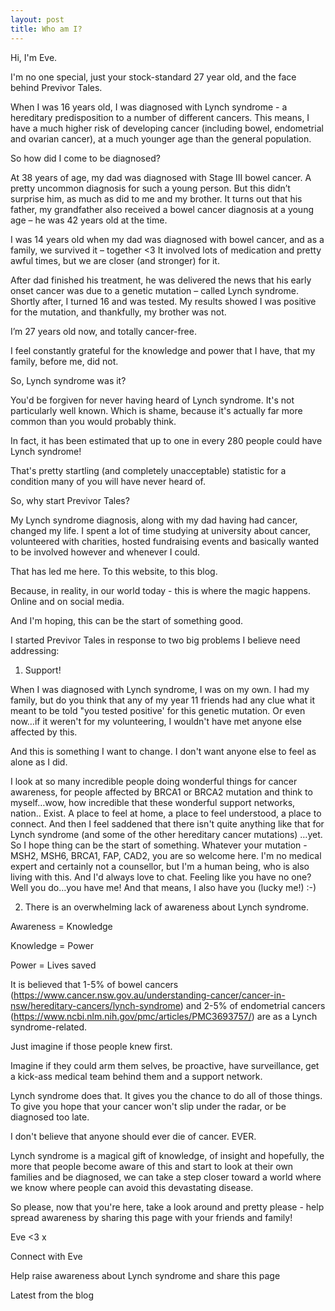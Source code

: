 ```yaml
---
layout: post
title: Who am I?
---
```

Hi, I'm Eve.

 

I'm no one special, just your stock-standard 27 year old, and the face behind Previvor Tales.

 

When I was 16 years old, I was diagnosed with Lynch syndrome - a hereditary predisposition to a number of different cancers. This means, I have a much higher risk of developing cancer (including bowel, endometrial and ovarian cancer), at a much younger age than the general population.

 

So how did I come to be diagnosed?

 

At 38 years of age, my dad was diagnosed with Stage III bowel cancer. A pretty uncommon diagnosis for such a young person. But this didn’t surprise him, as much as did to me and my brother. It turns out that his father, my grandfather also received a bowel cancer diagnosis at a young age – he was 42 years old at the time.

I was 14 years old when my dad was diagnosed with bowel cancer, and as a family, we survived it – together <3 It involved lots of medication and pretty awful times, but we are closer (and stronger) for it.

After dad finished his treatment, he was delivered the news that his early onset cancer was due to a genetic mutation – called Lynch syndrome. Shortly after, I turned 16 and was tested. My results showed I was positive for the mutation, and thankfully, my brother was not.

I’m 27 years old now, and totally cancer-free. 

I feel constantly grateful for the knowledge and power that I have, that my family, before me, did not. 

So, Lynch syndrome was it?

You'd be forgiven for never having heard of Lynch syndrome. It's not particularly well known. Which is shame, because it's actually far more common than you would probably think.

In fact, it has been estimated that up to one in every 280 people could have Lynch syndrome!



That's pretty startling (and completely unacceptable) statistic for a condition many of you will have never heard of.

So, why start Previvor Tales?

My Lynch syndrome diagnosis, along with my dad having had cancer, changed my life. I spent a lot of time studying at university about cancer, volunteered with charities, hosted fundraising events and basically wanted to be involved however and whenever I could.

That has led me here. To this website, to this blog.

 

Because, in reality, in our world today - this is where the magic happens. Online and on social media. 

 

And I'm hoping, this can be the start of something good.

 

I  started Previvor Tales in response to two big problems I believe need addressing:

 

1.	Support!

 

When I was diagnosed with Lynch syndrome, I was on my own. I had my family, but do you think that any of my year 11 friends had any clue what it meant to be told "you tested positive' for this genetic mutation. Or even now…if it weren't for my volunteering, I wouldn't have met anyone else affected by this.

 

And this is something I want to change. I don't want anyone else to feel as alone as I did.

 

I look at so many incredible people doing wonderful things for cancer awareness, for people affected by BRCA1 or BRCA2 mutation and think to myself…wow, how incredible that these wonderful support networks, nation.. Exist. A place to feel at home, a place to feel understood, a place to connect. And then I feel saddened that there isn't quite anything like that for Lynch syndrome (and some of the other hereditary cancer mutations) …yet. So I hope thing can be the start of something. Whatever your mutation - MSH2, MSH6, BRCA1, FAP, CAD2, you are so welcome here. I'm no medical expert and certainly not a counsellor, but I'm a human being, who is also living with this. And I'd always love to chat. Feeling like you have no one? Well you do…you have me! And that means, I also have you (lucky me!) :-)

 

 

2.	There is an overwhelming lack of awareness about Lynch syndrome. 

 

Awareness = Knowledge

Knowledge = Power

Power = Lives saved

 

It is believed that 1-5% of bowel cancers (https://www.cancer.nsw.gov.au/understanding-cancer/cancer-in-nsw/hereditary-cancers/lynch-syndrome) and 2-5% of endometrial cancers (https://www.ncbi.nlm.nih.gov/pmc/articles/PMC3693757/) are as a Lynch syndrome-related. 

 

Just imagine if those people knew first.

 

Imagine if they could arm them selves, be proactive, have surveillance, get a kick-ass medical team behind them and a support network.

 

Lynch syndrome does that. It gives you the chance to do all of those things. To give you hope that your cancer won't slip under the radar, or be diagnosed too late.

 

I don't believe that anyone should ever die of cancer. EVER.

 

Lynch syndrome is a magical gift of knowledge, of insight and hopefully, the more that people become aware of this and start to look at their own families and be diagnosed, we can take a step closer toward a world where we know where people can avoid this devastating disease.

 

So please, now that you're here, take a look around and pretty please - help spread awareness by sharing this page with your friends and family!

 

 

Eve <3 x

 

Connect with Eve

 

Help raise awareness about Lynch syndrome and share this page

 

Latest from the blog
